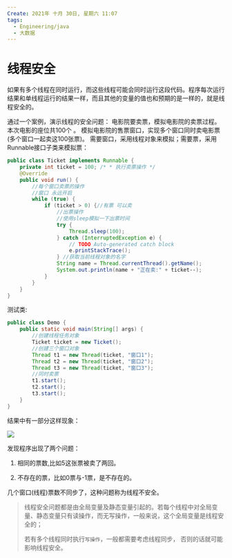```yaml
---
Create: 2021年 十月 30日, 星期六 11:07
tags: 
  - Engineering/java
  - 大数据
---
```

# 线程安全

如果有多个线程在同时运行，而这些线程可能会同时运行这段代码。程序每次运行结果和单线程运行的结果一样，而且其他的变量的值也和预期的是一样的，就是线程安全的。

 通过一个案例，演示线程的安全问题： 电影院要卖票，模拟电影院的卖票过程。本次电影的座位共100个 。 模拟电影院的售票窗口，实现多个窗口同时卖电影票(多个窗口一起卖这100张票)。 需要窗口，采用线程对象来模拟；需要票，采用Runnable接口子类来模拟票：

```java
public class Ticket implements Runnable {
    private int ticket = 100; /* * 执行卖票操作 */ 
    @Override 
    public void run() {
        //每个窗口卖票的操作
        //窗口 永远开启
        while (true) {
            if (ticket > 0) {//有票 可以卖 
                //出票操作 
                //使用sleep模拟一下出票时间 
                try { 
                    Thread.sleep(100); 
                } catch (InterruptedException e) { 
                    // TODO Auto‐generated catch block 
                    e.printStackTrace(); 
                } //获取当前线程对象的名字 
                String name = Thread.currentThread().getName(); 
                System.out.println(name + "正在卖:" + ticket‐‐);
            }
        }
    }
}
```

测试类:

```java
public class Demo {
    public static void main(String[] args) { 
        //创建线程任务对象 
        Ticket ticket = new Ticket(); 
        //创建三个窗口对象 
        Thread t1 = new Thread(ticket, "窗口1"); 
        Thread t2 = new Thread(ticket, "窗口2"); 
        Thread t3 = new Thread(ticket, "窗口3");
        //同时卖票 
        t1.start(); 
        t2.start(); 
        t3.start();
    }
}
```

结果中有一部分这样现象：

![](https://images-1257755739.cos.ap-guangzhou.myqcloud.com/hexo/posts/java-multithreading/image-20200916071652696.png)

发现程序出现了两个问题：

1. 相同的票数,比如5这张票被卖了两回。

2. 不存在的票，比如0票与-1票，是不存在的。

几个窗口(线程)票数不同步了，这种问题称为线程不安全。

> 线程安全问题都是由全局变量及静态变量引起的。若每个线程中对全局变量、静态变量只有读操作，而无写操作，一般来说，这个全局变量是线程安全的；
>
> 若有多个线程同时执行`写操作`，一般都需要考虑线程同步， 否则的话就可能影响线程安全。

